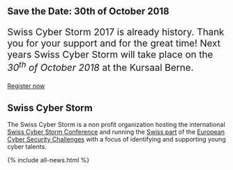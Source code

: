 <!-- include hero.html  for text animation --> 

<!-- include latest-news.html --> 

<article>
<h2>Save the Date: 30th of October 2018</h2>
<div class="row">
  <div class="col-xs-12 col-sm-12">
    <p style="font-size: 16pt">
    Swiss Cyber Storm 2017 is already history. Thank you for your support and
    for the great time! Next years Swiss Cyber Storm will take place on the
    <i>30<sup>th</sup> of October 2018</i> at the Kursaal Berne.
    </p>
  </div>
</div>

<a class="btn btn-primary" href="http://scs2018.eventbee.com" target="_blank">Register now</a>
</article>


<article>
<h2>Swiss Cyber Storm</h2>
<p>
The Swiss Cyber Storm is a non profit organization hosting the international <a href="/conference/">Swiss Cyber Storm Conference</a> and running the <a href="/challenges">Swiss part</a> of the <a href="http://www.europeancybersecuritychallenge.eu" target="_blank">European Cyber Security Challenges</a> with a focus of identifying and supporting young cyber talents.
</p>
</article>


{% include all-news.html %}

